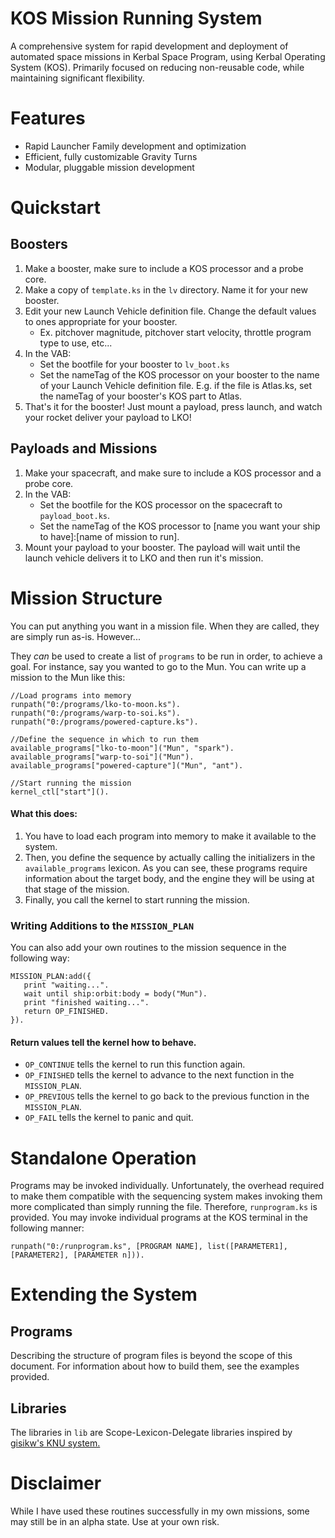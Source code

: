 KOS Mission Running System
===========================
A comprehensive system for rapid development and deployment of automated space missions in Kerbal Space Program, using Kerbal Operating System (KOS).
Primarily focused on reducing non-reusable code, while maintaining significant flexibility.

Features
========
 - Rapid Launcher Family development and optimization
 - Efficient, fully customizable Gravity Turns
 - Modular, pluggable mission development
 
Quickstart
==========

Boosters
--------
 1. Make a booster, make sure to include a KOS processor and a probe core.
 2. Make a copy of `template.ks` in the `lv` directory. Name it for your new booster.
 3. Edit your new Launch Vehicle definition file.  Change the default values to ones appropriate for your booster.
    - Ex. pitchover magnitude, pitchover start velocity, throttle program type to use, etc...
 4. In the VAB:
    - Set the bootfile for your booster to `lv_boot.ks`
    - Set the nameTag of the KOS processor on your booster to the name of your Launch Vehicle definition file.  E.g. if the file is Atlas.ks, set the nameTag of your booster's KOS part to Atlas.
 5. That's it for the booster!  Just mount a payload, press launch, and watch your rocket deliver your payload to LKO!

Payloads and Missions
--------------------
 1. Make your spacecraft, and make sure to include a KOS processor and a probe core.
 2. In the VAB:
    - Set the bootfile for the KOS processor on the spacecraft to `payload_boot.ks`.
    - Set the nameTag of the KOS processor to [name you want your ship to have]:[name of mission to run].
 3. Mount your payload to your booster. The payload will wait until the launch vehicle delivers it to LKO and then run it's mission.

Mission Structure
=================
You can put anything you want in a mission file.  When they are called, they are simply run as-is.  However...

They *can* be used to create a list of `programs` to be run in order, to achieve a goal.  For instance, say you wanted to go to the Mun.  You can write up a mission to the Mun like this:

    //Load programs into memory
    runpath("0:/programs/lko-to-moon.ks").
    runpath("0:/programs/warp-to-soi.ks").
    runpath("0:/programs/powered-capture.ks").

    //Define the sequence in which to run them
    available_programs["lko-to-moon"]("Mun", "spark").
    available_programs["warp-to-soi"]("Mun").
    available_programs["powered-capture"]("Mun", "ant").

    //Start running the mission
    kernel_ctl["start"]().

#### What this does:
 1. You have to load each program into memory to make it available to the system.
 2. Then, you define the sequence by actually calling the initializers in the `available_programs` lexicon.  As you can see, these programs require information about the target body, and the engine they will be using at that stage of the mission.
 3. Finally, you call the kernel to start running the mission.
    
### Writing Additions to the `MISSION_PLAN`
You can also add your own routines to the mission sequence in the following way:

    MISSION_PLAN:add({
       print "waiting...".
       wait until ship:orbit:body = body("Mun").
       print "finished waiting...".
       return OP_FINISHED.
    }).

#### Return values tell the kernel how to behave.

 * `OP_CONTINUE` tells the kernel to run this function again.
 * `OP_FINISHED` tells the kernel to advance to the next function in the `MISSION_PLAN`.
 * `OP_PREVIOUS` tells the kernel to go back to the previous function in the `MISSION_PLAN`.
 * `OP_FAIL`     tells the kernel to panic and quit.

Standalone Operation
====================
Programs may be invoked individually.  Unfortunately, the overhead required to make them compatible with the sequencing system makes invoking them more complicated than simply running the file.  Therefore, `runprogram.ks` is provided.  You may invoke individual programs at the KOS terminal in the following manner:

    runpath("0:/runprogram.ks", [PROGRAM NAME], list([PARAMETER1], [PARAMETER2], [PARAMETER n])).
    
Extending the System
====================
Programs
--------
Describing the structure of program files is beyond the scope of this document.  For information about how to build them, see the examples provided.  

Libraries
---------
The libraries in `lib` are Scope-Lexicon-Delegate libraries inspired by [gisikw's KNU system.](https://www.youtube.com/watch?v=cqtMpk2GaIY&list=PLb6UbFXBdbCrvdXVgY_3jp5swtvW24fYv&index=44)


Disclaimer
==========
While I have used these routines successfully in my own missions, some may still be in an alpha state.  Use at your own risk.
   



